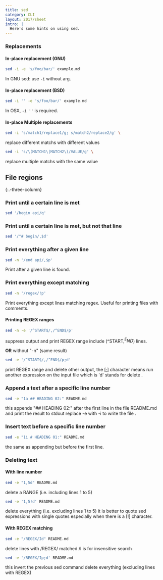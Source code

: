 ```yaml
---
title: sed
category: CLI
layout: 2017/sheet
intro: |
  Here's some hints on using sed.
---
```


### Replacements

#### In-place replacement (GNU)

```bash
sed -i -e 's/foo/bar/' example.md
```

In GNU sed: use `-i` without arg.

#### In-place replacement (BSD)

```bash
sed -i '' -e 's/foo/bar/' example.md
```

In OSX, `-i ''` is required.

#### In-place Multiple replacements

```bash
sed -i 's/match1/replace1/g; s/match2/replace2/g' \

```

replace different matchs with different values

```bash
sed -i 's/\(MATCH1\|MATCH2\)/VALUE/g' \

```

replace multiple matchs with the same value

## File regions

{:.-three-column}

### Print until a certain line is met

```bash
sed '/begin api/q'
```

### Print until a certain line is met, but not that line

```bash
sed '/^# begin/,$d'
```

### Print everything after a given line

```bash
sed -n '/end api/,$p'
```

Print after a given line is found.

### Print everything except matching

```bash
sed -n '/regex/!p'
```

Print everything except lines matching regex. Useful for printing files with comments.

#### Printing REGEX ranges

```bash
sed -n -e '/^START$/,/^END$/p'
```

suppress output and print REGEX range
include (^START$,^END$) lines.

**OR** without "-n" (same result)

```bash
sed -e '/^START$/,/^END$/p;d'
```

print REGEX range and delete other
output, the [;] character means run another
expression on the input file which is 'd' stands for delete .

### Append a text after a specific line number

```bash
sed -e "1a ## HEADING 02:" README.md
```

this appends "## HEADING 02:" after the first line in the file README.md
and print the result to stdout replace -e with -i to write the file .

### Insert text before a specific line number

```bash
sed -e "1i # HEADING 01:" README.md
```

the same as appending but before the first line.

### Deleting text

#### With line number

```bash
sed -e "1,5d" README.md
```

delete a RANGE (i.e. including lines 1 to 5)

```bash
sed -e '1,5!d' README.md
```

delete everything (i.e. excluding lines 1 to 5)
it is better to quote sed expressions with single quotes
especially when there is a [!] character.

#### With REGEX matching

```bash
sed -e "/REGEX/Id" README.md
```

delete lines with /REGEX/ matched
/I is for insensitive search

```bash
sed -e '/REGEX/Ip;d' README.md
```

this invert the previous sed command
delete everything (excluding lines with REGEX)
